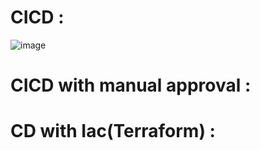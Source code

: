 # CICD :

![image](https://github.com/firassaada/Devops-Labs/assets/94303698/bb888c14-1719-481e-b220-97f6f28154ef)

# CICD with manual approval :
# CD with Iac(Terraform) :

